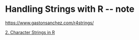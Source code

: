 # Handling Strings with R -- note
https://www.gastonsanchez.com/r4strings/

[2. Character Strings in R](/html/R_workshop_2_character_string.html)
